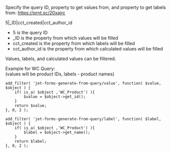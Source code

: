 Specify the query ID, property to get values from, and property to get labels from:
https://prnt.sc/20xajrc  

5|_ID|cct_created|cct_author_id
- 5 is the query ID
- _ID is the property from which values will be filled
- cct_created is the property from which labels will be filled
- cct_author_id is the property from which calculated values will be filled

Values, labels, and calculated values can be filtered.

Example for WC Query:\
(values will be product IDs, labels - product names)

```
add_filter( 'jet-forms-generate-from-query/value', function( $value, $object ) {
	if( is_a( $object ,'WC_Product') ){
		$value = $object->get_id();
	}
	return $value;
}, 0, 2 );

add_filter( 'jet-forms-generate-from-query/label', function( $label, $object ) {
	if( is_a( $object ,'WC_Product') ){
		$label = $object->get_name();
	}
	return $label;
}, 0, 2 );
```
